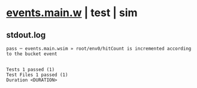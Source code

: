 # [events.main.w](../../../../../../examples/tests/sdk_tests/bucket/events.main.w) | test | sim

## stdout.log
```log
pass ─ events.main.wsim » root/env0/hitCount is incremented according to the bucket event
 
 
Tests 1 passed (1)
Test Files 1 passed (1)
Duration <DURATION>
```

